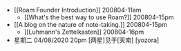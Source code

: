 - [[Roam Founder Introduction]]
200804-11am
    - [[What's the best way to use Roam?]]
200804-15pm
- [[A blog on the nature of note-taking.]]
200804-15pm
    - [[Luhmann's Zettelkasten]]
200804-16pm
- 星期二 04/08/2020 20pm
[两星]见于[天南]
[yozora]
